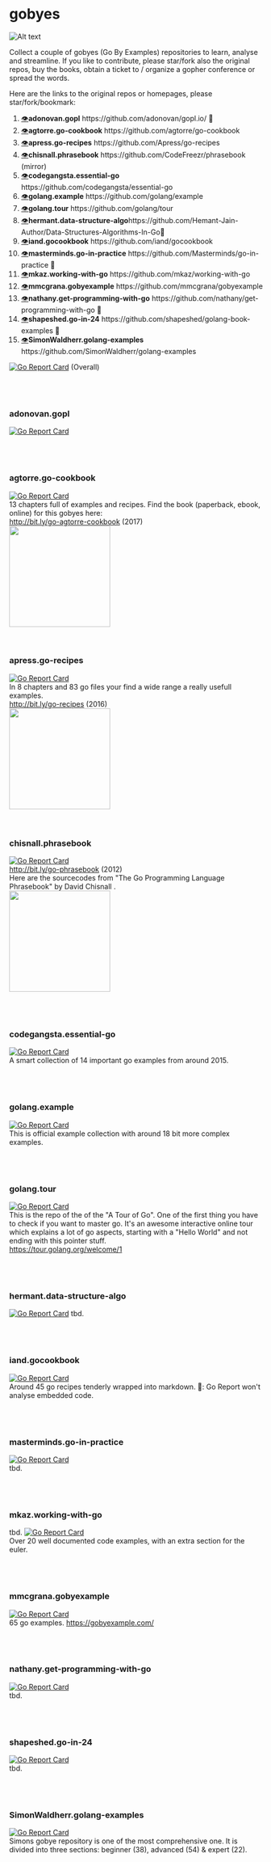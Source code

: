 # gobyes

![Alt text](resources/gobyes.png?raw=true "Gobye Gophers")

Collect a couple of gobyes (Go By Examples) repositories to learn, analyse and streamline. If you like to contribute, please star/fork also the original repos, buy the books, obtain a ticket to / organize a gopher conference or spread the words.

Here are the links to the original repos or homepages, please star/fork/bookmark:
</br>  

<ol>
  <li><a href="#adonovangopl">👁️</a><b>adonovan.gopl</b>	https://github.com/adonovan/gopl.io/ 💫</li>  
  <li><a href="#agtorrego-cookbook">👁️</a><b>agtorre.go-cookbook</b>	https://github.com/agtorre/go-cookbook</li>
  <li><a href="#apressgo-recipes">👁️</a><b>apress.go-recipes</b>	https://github.com/Apress/go-recipes</li>
  <li><a href="#chisnallphrasebook">👁️</a><b>chisnall.phrasebook</b> https://github.com/CodeFreezr/phrasebook (mirror)</li>
  <li><a href="#codegangstaessential-go">👁️</a><b>codegangsta.essential-go</b>	https://github.com/codegangsta/essential-go</li>
  <li><a href="#golangexample">👁️</a><b>golang.example</b>	https://github.com/golang/example</li>
  <li><a href="#golangtour">👁️</a><b>golang.tour</b>	https://github.com/golang/tour</li>
  <li><a href="#hermantdata-structure-algo">👁️</a><b>hermant.data-structure-algo</b>https://github.com/Hemant-Jain-Author/Data-Structures-Algorithms-In-Go💫</li>  
  <li><a href="#iandgocookbook">👁️</a><b>iand.gocookbook</b>	https://github.com/iand/gocookbook</li>
  <li><a href="#mastermindsgo-in-practice">👁️</a><b>masterminds.go-in-practice</b> https://github.com/Masterminds/go-in-practice 💫</li>  
  <li><a href="#mkazworking-with-go">👁️</a><b>mkaz.working-with-go</b>	https://github.com/mkaz/working-with-go</li>
  <li><a href="#mmcgranagobyexample">👁️</a><b>mmcgrana.gobyexample</b>	https://github.com/mmcgrana/gobyexample</li>
  <li><a href="#nathanyget-programming-with-go">👁️</a><b>nathany.get-programming-with-go</b>  https://github.com/nathany/get-programming-with-go 💫</li>
  <li><a href="#shapeshedgo-in-24">👁️</a><b>shapeshed.go-in-24</b> https://github.com/shapeshed/golang-book-examples 💫</li>  
  <li><a href="#SimonWaldherrgolang-examples">👁️</a><b>SimonWaldherr.golang-examples</b>	https://github.com/SimonWaldherr/golang-examples</li>
</ol>

[![Go Report Card](https://goreportcard.com/badge/github.com/codefreezr/gobyes)](https://goreportcard.com/report/github.com/codefreezr/gobyes) (Overall)  
</br>  
</br>  
  
### adonovan.gopl
[![Go Report Card](https://goreportcard.com/badge/github.com/adonovan/gopl.io)](https://goreportcard.com/report/github.com/adonovan/gopl.io)  
</br>  
</br>  

### agtorre.go-cookbook
[![Go Report Card](https://goreportcard.com/badge/github.com/agtorre/go-cookbook)](https://goreportcard.com/report/github.com/agtorre/go-cookbook)  
13 chapters full of examples and recipes. Find the book (paperback, ebook, online) for this gobyes here:  
http://bit.ly/go-agtorre-cookbook (2017)  
<img src="resources/covers/packt-go_cookbook.png" width="200">
</br>  
</br>  

### apress.go-recipes
[![Go Report Card](https://goreportcard.com/badge/github.com/Apress/go-recipes)](https://goreportcard.com/report/github.com/Apress/go-recipes)  
In 8 chapters and 83 go files your find a wide range a really usefull examples.  
http://bit.ly/go-recipes (2016)  
<img src="resources/covers/Apress-GoRecipes.jpg" width="200">
</br>  
</br>  

### chisnall.phrasebook
[![Go Report Card](https://goreportcard.com/badge/github.com/CodeFreezr/phrasebook)](https://goreportcard.com/report/github.com/CodeFreezr/phrasebook)  
http://bit.ly/go-phrasebook (2012)  
Here are the sourcecodes from "The Go Programming Language Phrasebook" by David Chisnall .  
<img src="resources/covers/GoProgrammingPhrasebook.jpg" width="200">  
</br>  
</br>  

### codegangsta.essential-go
[![Go Report Card](https://goreportcard.com/badge/github.com/codegangsta/essential-go)](https://goreportcard.com/report/github.com/codegangsta/essential-go)  
A smart collection of 14 important go examples from around 2015.  
</br>  
</br>  

### golang.example
[![Go Report Card](https://goreportcard.com/badge/github.com/golang/example)](https://goreportcard.com/report/github.com/golang/example)  
This is official example collection with around 18 bit more complex examples.  
</br>  
</br>  

### golang.tour
[![Go Report Card](https://goreportcard.com/badge/github.com/golang/tour)](https://goreportcard.com/report/github.com/golang/tour)  
This is the repo of the of the "A Tour of Go". One of the first thing you have to check if you want to master go. It's an awesome interactive online tour which explains a lot of go aspects, starting with a "Hello World" and not ending with this pointer stuff.  
https://tour.golang.org/welcome/1  
</br>  
</br>  

### hermant.data-structure-algo
[![Go Report Card](https://goreportcard.com/badge/github.com/Hemant-Jain-Author/Data-Structures-Algorithms-In-Go)](https://goreportcard.com/report/github.com/Hemant-Jain-Author/Data-Structures-Algorithms-In-Go) 
tbd.  
</br>  
</br>  

### iand.gocookbook
[![Go Report Card](https://goreportcard.com/badge/github.com/iand/gocookbook)](https://goreportcard.com/report/github.com/iand/gocookbook)  
Around 45 go recipes tenderly wrapped into markdown. 🤔: Go Report won't analyse embedded code.   
</br>  
</br>  

### masterminds.go-in-practice
[![Go Report Card](https://goreportcard.com/badge/github.com/)](https://goreportcard.com/report/github.com/)  
tbd.  
</br>  
</br>  

### mkaz.working-with-go
tbd.
[![Go Report Card](https://goreportcard.com/badge/github.com/mkaz/working-with-go)](https://goreportcard.com/report/github.com/mkaz/working-with-go)  
Over 20 well documented code examples, with an extra section for the euler.  
</br>  
</br>  

### mmcgrana.gobyexample
[![Go Report Card](https://goreportcard.com/badge/github.com/mmcgrana/gobyexample)](https://goreportcard.com/report/github.com/mmcgrana/gobyexample)  
65 go examples.
https://gobyexample.com/  
</br>  
</br>  
  
### nathany.get-programming-with-go
[![Go Report Card](https://goreportcard.com/badge/github.com/)](https://goreportcard.com/report/github.com/)  
tbd.  
</br>  
</br>  
  
### shapeshed.go-in-24
[![Go Report Card](https://goreportcard.com/badge/github.com/shapeshed/golang-book-examples)](https://goreportcard.com/report/github.com/shapeshed/golang-book-examples)  
tbd.   
</br>  
</br>  
  
### SimonWaldherr.golang-examples
[![Go Report Card](https://goreportcard.com/badge/github.com/SimonWaldherr/golang-examples)](https://goreportcard.com/report/github.com/SimonWaldherr/golang-examples)  
Simons gobye repository is one of the most comprehensive one. It is divided into three sections: beginner (38), advanced (54) & expert (22).  
</br>  
</br>  

</br>  
</br>  
</br>  
</br>  
</br>  
</br>  
</br>  
</br>  
</br>  
</br>  
</br>  
</br>  
</br>  
</br>  
</br>  
</br>  
</br>  
</br>  
</br>  
</br>  
</br>  
</br>  
</br>  
</br>  

</br>  
</br>  
</br>  
</br>  
</br>  
</br>  
</br>  
</br>  
</br>  
</br>  
</br>  
</br>  
</br>  
</br>  
</br>  
</br>  
</br>  
</br>  
</br>  
</br>  
</br>  
</br>  
</br>  
</br>  

